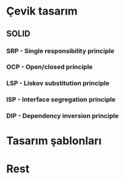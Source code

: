# Çevik tasarım

## SOLID

### SRP	- Single responsibility principle
### OCP	- Open/closed principle
### LSP	- Liskov substitution principle
### ISP	- Interface segregation principle
### DIP	- Dependency inversion principle

# Tasarım şablonları
# Rest
